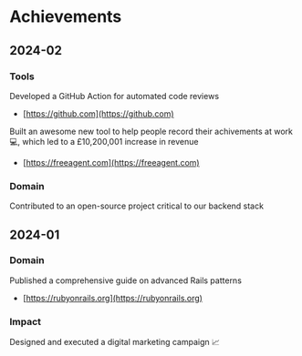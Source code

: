 # Achievements
## 2024-02

### Tools

Developed a GitHub Action for automated code reviews

* [https://github.com](https://github.com)

Built an awesome new tool to help people record their achivements at work 💻, which led to a £10,200,001 increase in revenue

* [https://freeagent.com](https://freeagent.com)


### Domain

Contributed to an open-source project critical to our backend stack

## 2024-01

### Domain

Published a comprehensive guide on advanced Rails patterns

* [https://rubyonrails.org](https://rubyonrails.org)


### Impact

Designed and executed a digital marketing campaign 📈
